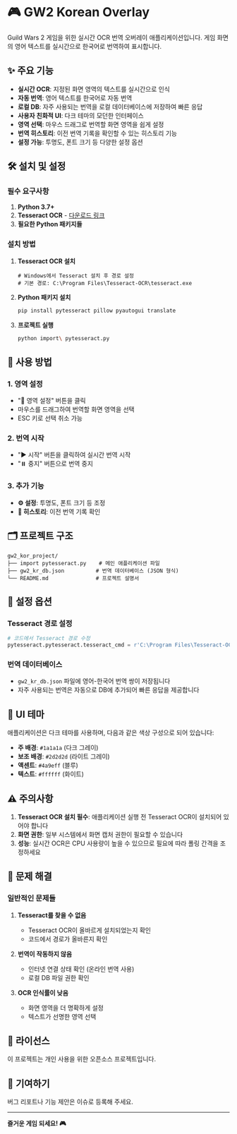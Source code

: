 # 🎮 GW2 Korean Overlay

Guild Wars 2 게임을 위한 실시간 OCR 번역 오버레이 애플리케이션입니다. 게임 화면의 영어 텍스트를 실시간으로 한국어로 번역하여 표시합니다.

## ✨ 주요 기능

- **실시간 OCR**: 지정된 화면 영역의 텍스트를 실시간으로 인식
- **자동 번역**: 영어 텍스트를 한국어로 자동 번역
- **로컬 DB**: 자주 사용되는 번역을 로컬 데이터베이스에 저장하여 빠른 응답
- **사용자 친화적 UI**: 다크 테마의 모던한 인터페이스
- **영역 선택**: 마우스 드래그로 번역할 화면 영역을 쉽게 설정
- **번역 히스토리**: 이전 번역 기록을 확인할 수 있는 히스토리 기능
- **설정 가능**: 투명도, 폰트 크기 등 다양한 설정 옵션

## 🛠️ 설치 및 설정

### 필수 요구사항

1. **Python 3.7+**
2. **Tesseract OCR** - [다운로드 링크](https://github.com/UB-Mannheim/tesseract/wiki)
3. **필요한 Python 패키지들**

### 설치 방법

1. **Tesseract OCR 설치**
   ```
   # Windows에서 Tesseract 설치 후 경로 설정
   # 기본 경로: C:\Program Files\Tesseract-OCR\tesseract.exe
   ```

2. **Python 패키지 설치**
   ```bash
   pip install pytesseract pillow pyautogui translate
   ```

3. **프로젝트 실행**
   ```bash
   python import\ pytesseract.py
   ```

## 📖 사용 방법

### 1. 영역 설정
- "📐 영역 설정" 버튼을 클릭
- 마우스를 드래그하여 번역할 화면 영역을 선택
- ESC 키로 선택 취소 가능

### 2. 번역 시작
- "▶️ 시작" 버튼을 클릭하여 실시간 번역 시작
- "⏸️ 중지" 버튼으로 번역 중지

### 3. 추가 기능
- **⚙️ 설정**: 투명도, 폰트 크기 등 조정
- **📜 히스토리**: 이전 번역 기록 확인

## 🗂️ 프로젝트 구조

```
gw2_kor_project/
├── import pytesseract.py    # 메인 애플리케이션 파일
├── gw2_kr_db.json          # 번역 데이터베이스 (JSON 형식)
└── README.md               # 프로젝트 설명서
```

## 🔧 설정 옵션

### Tesseract 경로 설정
```python
# 코드에서 Tesseract 경로 수정
pytesseract.pytesseract.tesseract_cmd = r'C:\Program Files\Tesseract-OCR\tesseract.exe'
```

### 번역 데이터베이스
- `gw2_kr_db.json` 파일에 영어-한국어 번역 쌍이 저장됩니다
- 자주 사용되는 번역은 자동으로 DB에 추가되어 빠른 응답을 제공합니다

## 🎨 UI 테마

애플리케이션은 다크 테마를 사용하며, 다음과 같은 색상 구성으로 되어 있습니다:

- **주 배경**: `#1a1a1a` (다크 그레이)
- **보조 배경**: `#2d2d2d` (라이트 그레이)
- **액센트**: `#4a9eff` (블루)
- **텍스트**: `#ffffff` (화이트)

## ⚠️ 주의사항

1. **Tesseract OCR 설치 필수**: 애플리케이션 실행 전 Tesseract OCR이 설치되어 있어야 합니다
2. **화면 권한**: 일부 시스템에서 화면 캡처 권한이 필요할 수 있습니다
3. **성능**: 실시간 OCR은 CPU 사용량이 높을 수 있으므로 필요에 따라 폴링 간격을 조정하세요

## 🐛 문제 해결

### 일반적인 문제들

1. **Tesseract를 찾을 수 없음**
   - Tesseract OCR이 올바르게 설치되었는지 확인
   - 코드에서 경로가 올바른지 확인

2. **번역이 작동하지 않음**
   - 인터넷 연결 상태 확인 (온라인 번역 사용)
   - 로컬 DB 파일 권한 확인

3. **OCR 인식률이 낮음**
   - 화면 영역을 더 명확하게 설정
   - 텍스트가 선명한 영역 선택

## 📝 라이선스

이 프로젝트는 개인 사용을 위한 오픈소스 프로젝트입니다.

## 🤝 기여하기

버그 리포트나 기능 제안은 이슈로 등록해 주세요.

---

**즐거운 게임 되세요! 🎮**
